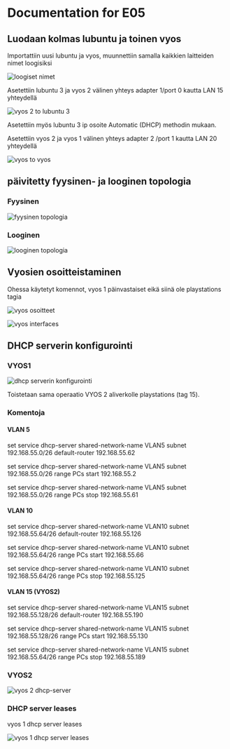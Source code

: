 # Documentation for E05

## Luodaan kolmas lubuntu ja toinen vyos

Importattiin uusi lubuntu ja vyos, muunnettiin samalla kaikkien laitteiden nimet loogisiksi

![loogiset nimet](./E05/loognim.png)

Asetettiin lubuntu 3 ja vyos 2 välinen yhteys adapter 1/port 0 kautta LAN 15 yhteydellä

![vyos 2 to lubuntu 3](./E05/lubuntu3tovyos2.png)

Asetettiin myös lubuntu 3 ip osoite Automatic (DHCP) methodin mukaan.

Asetettiin vyos 2 ja vyos 1 välinen yhteys adapter 2 /port 1 kautta LAN 20 yhteydellä

![vyos to vyos](./E05/vyos2tovyos1.png)

## päivitetty fyysinen- ja looginen topologia

### Fyysinen

![fyysinen topologia](./E05/fyysinentopo.png)

### Looginen

![looginen topologia](./E05/looginentopo.png)

## Vyosien osoitteistaminen

Ohessa käytetyt komennot, vyos 1 päinvastaiset eikä siinä ole playstations tagia

![vyos osoitteet](./E05/vyos2osoitteistus.png)

![vyos interfaces](./E05/vyos1ja2osoitteistus.png)

## DHCP serverin konfigurointi

### VYOS1

![dhcp serverin konfigurointi](./E05/dhcp-reititys.png)

Toistetaan sama operaatio VYOS 2 aliverkolle playstations (tag 15).

### Komentoja

#### VLAN 5

set service dhcp-server shared-network-name VLAN5 subnet 192.168.55.0/26 default-router 192.168.55.62

set service dhcp-server shared-network-name VLAN5 subnet 192.168.55.0/26 range PCs start 192.168.55.2

set service dhcp-server shared-network-name VLAN5 subnet 192.168.55.0/26 range PCs stop 192.168.55.61

#### VLAN 10

set service dhcp-server shared-network-name VLAN10 subnet 192.168.55.64/26 default-router 192.168.55.126

set service dhcp-server shared-network-name VLAN10 subnet 192.168.55.64/26 range PCs start 192.168.55.66

set service dhcp-server shared-network-name VLAN10 subnet 192.168.55.64/26 range PCs stop 192.168.55.125

#### VLAN 15 (VYOS2)

set service dhcp-server shared-network-name VLAN15 subnet 192.168.55.128/26 default-router 192.168.55.190

set service dhcp-server shared-network-name VLAN15 subnet 192.168.55.128/26 range PCs start 192.168.55.130

set service dhcp-server shared-network-name VLAN15 subnet 192.168.55.64/26 range PCs stop 192.168.55.189

### VYOS2

![vyos 2 dhcp-server](./E05/vyos2dhcp.png)

### DHCP server leases

vyos 1 dhcp server leases

![vyos 1 dhcp server leases](./E05/vyos1dhcpleases.png)
